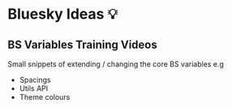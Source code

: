 # Bluesky Ideas :bulb:



## BS Variables Training Videos

Small snippets of extending / changing the core BS variables e.g

- Spacings
- Utils API
- Theme colours

